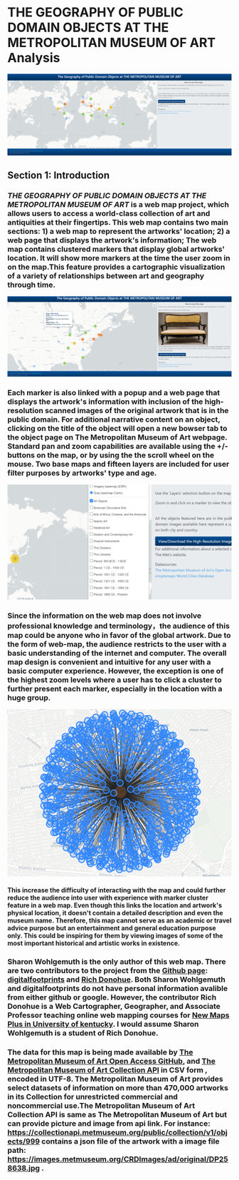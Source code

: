 # THE GEOGRAPHY OF PUBLIC DOMAIN OBJECTS AT THE METROPOLITAN MUSEUM OF ART Analysis
![](img/1.PNG)
## Section 1: Introduction
### *THE GEOGRAPHY OF PUBLIC DOMAIN OBJECTS AT THE METROPOLITAN MUSEUM OF ART* is a web map project, which allows users to access a world-class collection of art and antiquities at their fingertips. This web map contains two main sections: 1) a web map to represent the artworks' location; 2) a web page that displays the artwork's information; The web map contains clustered markers that display global artworks' location. It will show more markers at the time the user zoom in on the map.This feature provides a cartographic visualization of a variety of relationships between art and geography through time.
![](img/2.PNG)
### Each marker is also linked with a popup and a web page that displays the artwork's information with inclusion of the high-resolution scanned images of the original artwork that is in the public domain. For additional narrative content on an object, clicking on the title of the object will open a new bowser tab to the object page on The Metropolitan Museum of Art webpage. Standard pan and zoom capabilities are available using the +/- buttons on the map, or by using the the scroll wheel on the mouse. Two base maps and fifteen layers are included for user filter purposes by artworks' type and age.
![](img/3.png)
### Since the information on the web map does not involve professional knowledge and terminology，the audience of this map could be anyone who in favor of the global artwork. Due to the form of web-map, the audience restricts to the user with a basic understanding of the internet and computer. The overall map design is convenient and intuitive for any user with a basic computer experience. However, the exception is one of the highest zoom levels where a user has to click a cluster to further present each marker, especially in the location with a huge group.
![](img/4.png)
#### This increase the difficulty of interacting with the map and could further reduce the audience into user with experience with marker cluster feature in a web map. Even though this links the location and artwork's physical location, it doesn't contain a detailed description and even the museum name. Therefore, this map cannot serve as an academic or travel advice purpose but an entertainment and general education purpose only. This could be inspiring for them by viewing images of some of the most important historical and artistic works in existence.  
### Sharon Wohlgemuth is the only author of this web map. There are two contributors to the project from the <a href=https://github.com/digitalfootprints/artmap>Github page</a>: <a href=https://github.com/digitalfootprints>digitalfootprints</a> and <a href=https://github.com/rgdonohue>Rich Donohue</a>. Both Sharon Wohlgemuth and digitalfootprints do not have personal information avalible from either github or google. However, the contributor Rich Donohue is a Web Cartographer, Geographer, and Associate Professor teaching online web mapping courses for <a href=https://geography.as.uky.edu/user/10576>New Maps Plus in University of kentucky</a>. I would assume Sharon Wohlgemuth is a student of Rich Donohue.
### The data for this map is being made available by <a href=https://github.com/metmuseum>The Metropolitan Museum of Art Open Access GitHub</a>, and <a href=https://metmuseum.github.io>The Metropolitan Museum of Art Collection API</a> in CSV form , encoded in UTF-8. The Metropolitan Museum of Art provides select datasets of information on more than 470,000 artworks in its Collection for unrestricted commercial and noncommercial use.The Metropolitan Museum of Art Collection API is same as The Metropolitan Museum of Art but can provide picture and image from api link. For instance: <a herf=https://collectionapi.metmuseum.org/public/collection/v1/objects/999> https://collectionapi.metmuseum.org/public/collection/v1/objects/999 </a> contains a json file of the artwork with a image file path: <a herf=https://images.metmuseum.org/CRDImages/ad/original/DP258638.jpg> https://images.metmuseum.org/CRDImages/ad/original/DP258638.jpg </a>.
